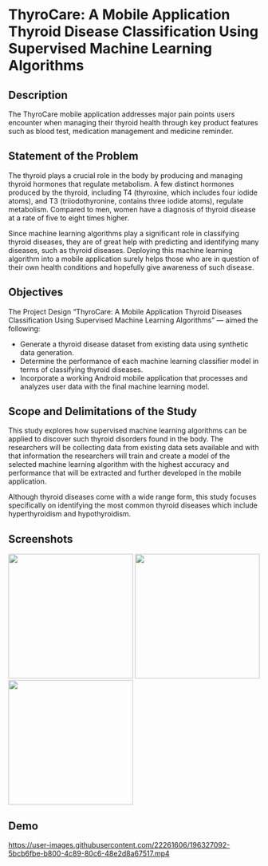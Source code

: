 # ThyroCare: A Mobile Application Thyroid Disease Classification Using Supervised Machine Learning Algorithms

## Description

  The ThyroCare mobile application addresses major pain points users encounter when managing their thyroid health through key product features such as blood test, medication management and medicine reminder.

## Statement of the Problem

  The thyroid plays a crucial role in the body by producing and managing thyroid
hormones that regulate metabolism. A few distinct hormones produced by the thyroid,
including T4 (thyroxine, which includes four iodide atoms), and T3 (triiodothyronine,
contains three iodide atoms), regulate metabolism. Compared to men, women have a
diagnosis of thyroid disease at a rate of five to eight times higher.

  Since machine learning algorithms play a significant role in classifying thyroid
diseases, they are of great help with predicting and identifying many diseases, such as
thyroid diseases. Deploying this machine learning algorithm into a mobile application
surely helps those who are in question of their own health conditions and hopefully give
awareness of such disease.

## Objectives
  The Project Design “ThyroCare: A Mobile Application Thyroid Diseases
Classification Using Supervised Machine Learning Algorithms” — aimed the following:
* Generate a thyroid disease dataset from existing data using synthetic data
generation.
* Determine the performance of each machine learning classifier model in terms
of classifying thyroid diseases.
* Incorporate a working Android mobile application that processes and analyzes
user data with the final machine learning model.

## Scope and Delimitations of the Study

  This study explores how supervised machine learning algorithms can be applied to
discover such thyroid disorders found in the body. The researchers will be collecting data
from existing data sets available and with that information the researchers will train and
create a model of the selected machine learning algorithm with the highest accuracy and
performance that will be extracted and further developed in the mobile application.

  Although thyroid diseases come with a wide range form, this study focuses
specifically on identifying the most common thyroid diseases which include
hyperthyroidism and hypothyroidism. 

## Screenshots

<img src="https://user-images.githubusercontent.com/22261606/196328141-dd7796a9-9a7b-4eba-867a-9bd4c4580a37.jpg" width="250">
<img src="https://user-images.githubusercontent.com/22261606/196328144-a4cf9253-c5c3-45fe-8d31-fd0eaeef6ce0.jpg" width="250">
<img src="https://user-images.githubusercontent.com/22261606/196328146-76fe988e-f194-483a-8d52-a50b38df2948.jpg" width="250">


## Demo 


https://user-images.githubusercontent.com/22261606/196327092-5bcb6fbe-b800-4c89-80c6-48e2d8a67517.mp4




